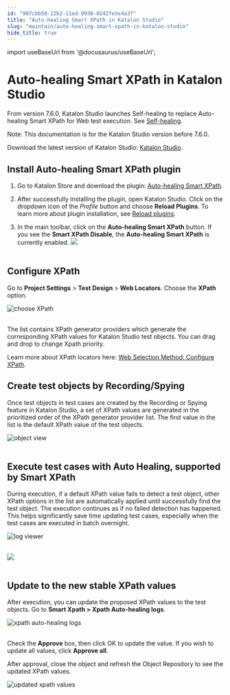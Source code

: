 ```yaml
---
id: "907cbb50-22b2-11ed-9930-0242fe3e4a3f"
title: "Auto-healing Smart XPath in Katalon Studio"
slug: "maintain/auto-healing-smart-xpath-in-katalon-studio"
hide_title: true
---
```

import useBaseUrl from '@docusaurus/useBaseUrl';


# <a id="concept-2251" class="anchor_top_offset"/><a id="ariaid-title1" class="anchor_top_offset"/>Auto-healing Smart XPath in <span xmlns="http://www.w3.org/1999/xhtml" className="ph">Katalon Studio</span> 

<p xmlns="http://www.w3.org/1999/xhtml" className="p">From version 7.6.0, Katalon Studio launches Self-healing to replace Auto-healing Smart XPath for Web test execution. See <a className="xref" href="/docs/maintain/self-healing-tests-in-katalon-studio">Self-healing</a>.</p> 
<div xmlns="http://www.w3.org/1999/xhtml" className="p"><div className="note note note_note"><span className="note__title">Note:</span> This documentation is for the Katalon Studio version before 7.6.0.</div></div>
<p xmlns="http://www.w3.org/1999/xhtml" className="p">Download the latest version of Katalon Studio: <a className="xref j-external-link" href="https://www.katalon.com/download/" target="_blank">Katalon Studio</a>.</p> 

## <a id="concept-2292" class="anchor_top_offset"/>Install Auto-healing Smart XPath plugin

<ol xmlns="http://www.w3.org/1999/xhtml" className="ol"><li className="li">     <p className="p">Go to Katalon Store and download the plugin: <a className="xref j-external-link" href="https://store.katalon.com/product/5/Auto-healing-Smart-XPath" target="_blank">Auto-healing Smart XPath</a>.</p>   </li><li className="li">     <p className="p">After successfully installing the plugin, open Katalon Studio. Click on the dropdown icon of the <em className="ph i">Profile</em> button and choose <strong className="ph b">Reload Plugins</strong>. To learn more about plugin installation, see <a className="xref" href="/docs/plugins-and-add-ons/katalon-store/katalon-studio-plugins/install-plugins-online-from-the-katalon-store#id_2">Reload plugins</a>.</p>   </li><li className="li">     <p className="p">In the main toolbar, click on the <strong className="ph b">Auto-healing Smart XPath</strong> button. If you see the <strong className="ph b">Smart XPath Disable</strong>, the <strong className="ph b">Auto-healing Smart XPath</strong> is currently enabled.       <img className="image" src={useBaseUrl("https://github.com/katalon-studio/docs-images/raw/master/katalon-studio/docs/auto-healing-smart-xpath/xpath_03.png")} /><br /><br /> </p>   </li></ol> 

## <a id="concept-5720" class="anchor_top_offset"/>Configure XPath

<p xmlns="http://www.w3.org/1999/xhtml" className="p">Go to <strong className="ph b">Project Settings</strong> &gt; <strong className="ph b">Test Design</strong> &gt; <strong className="ph b">Web Locators</strong>. Choose the <strong className="ph b">XPath</strong> option.</p> 
<p xmlns="http://www.w3.org/1999/xhtml" className="p"> <img className="image" src={useBaseUrl("https://github.com/katalon-studio/docs-images/raw/master/katalon-studio/docs/auto-healing-smart-xpath/xpath_01.png")} alt="choose XPath" /><br /><br /> </p> 
<p xmlns="http://www.w3.org/1999/xhtml" className="p">The list contains XPath generator providers which generate the corresponding XPath values for Katalon Studio test objects. You can drag and drop to change Xpath priority.</p> 
<p xmlns="http://www.w3.org/1999/xhtml" className="p">Learn more about XPath locators here: <a className="xref" href="/docs/author/test-objects/web-test-objects/selection-methods-for-web-tests-in-katalon-studio#id_2">Web Selection Method: Configure XPath</a>.</p> 

## <a id="concept-619" class="anchor_top_offset"/>Create test objects by Recording/Spying

<p xmlns="http://www.w3.org/1999/xhtml" className="p">Once test objects in test cases are created by the Recording or Spying feature in Katalon Studio, a set of XPath values are generated in the prioritized order of the XPath generator provider list. The first value in the list is the default XPath value of the test objects.</p> 
<p xmlns="http://www.w3.org/1999/xhtml" className="p"> <img className="image" src={useBaseUrl("https://github.com/katalon-studio/docs-images/raw/master/katalon-studio/docs/auto-healing-smart-xpath/xpath-update-1.png")} alt="object view" /><br /><br /> </p> 

## <a id="concept-5201" class="anchor_top_offset"/>Execute test cases with Auto Healing, supported by Smart XPath

<p xmlns="http://www.w3.org/1999/xhtml" className="p">During execution, if a default XPath value fails to detect a test object, other XPath options in the list are automatically applied until successfully find the test object. The execution continues as if no failed detection has happened. This helps significantly save time updating test cases, especially when the test cases are executed in batch overnight.</p> 
<p xmlns="http://www.w3.org/1999/xhtml" className="p"> <img className="image" src={useBaseUrl("https://github.com/katalon-studio/docs-images/raw/master/katalon-studio/docs/auto-healing-smart-xpath/xpath-update-2.png")} alt="log viewer" /><br /><br /> </p> 
<p xmlns="http://www.w3.org/1999/xhtml" className="p"> <img className="image" src={useBaseUrl("https://github.com/katalon-studio/docs-images/raw/master/katalon-studio/docs/auto-healing-smart-xpath/xpath-update-3.png")} /><br /><br /> </p> 

## <a id="concept-3069" class="anchor_top_offset"/>Update to the new stable XPath values

<p xmlns="http://www.w3.org/1999/xhtml" className="p">After execution, you can update the proposed XPath values to the test objects. Go to <strong className="ph b">Smart Xpath &gt; Xpath Auto-healing logs</strong>.</p> 
<p xmlns="http://www.w3.org/1999/xhtml" className="p"> <img className="image" src={useBaseUrl("https://github.com/katalon-studio/docs-images/raw/master/katalon-studio/docs/auto-healing-smart-xpath/xpath-update-4.png")} alt="xpath auto-healing logs" /><br /><br /> </p> 
<p xmlns="http://www.w3.org/1999/xhtml" className="p">Check the <strong className="ph b">Approve</strong> box, then click OK to update the value. If you wish to update all values, click <strong className="ph b">Approve all</strong>.</p> 
<p xmlns="http://www.w3.org/1999/xhtml" className="p">After approval, close the object and refresh the Object Repository to see the updated XPath values.</p> 
<p xmlns="http://www.w3.org/1999/xhtml" className="p"> <img className="image" src={useBaseUrl("https://github.com/katalon-studio/docs-images/raw/master/katalon-studio/docs/auto-healing-smart-xpath/xpath-update-5.png")} alt="updated xpath values" /><br /><br /> </p> 
